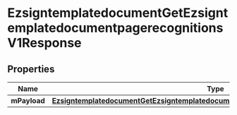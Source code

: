 
# EzsigntemplatedocumentGetEzsigntemplatedocumentpagerecognitionsV1Response

## Properties
| Name | Type | Description | Notes |
| ------------ | ------------- | ------------- | ------------- |
| **mPayload** | [**EzsigntemplatedocumentGetEzsigntemplatedocumentpagerecognitionsV1ResponseMPayload**](EzsigntemplatedocumentGetEzsigntemplatedocumentpagerecognitionsV1ResponseMPayload.md) |  |  |



